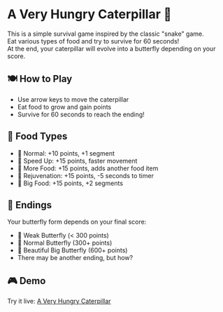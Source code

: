 # A Very Hungry Caterpillar 🐛

This is a simple survival game inspired by the classic "snake" game.  
Eat various types of food and try to survive for 60 seconds!  
At the end, your caterpillar will evolve into a butterfly depending on your score.

## 🍽️ How to Play

- Use arrow keys to move the caterpillar
- Eat food to grow and gain points
- Survive for 60 seconds to reach the ending!

## 🍎 Food Types

- 🧡 Normal: +10 points, +1 segment
- 💛 Speed Up: +15 points, faster movement
- 💚 More Food: +15 points, adds another food item
- 💙 Rejuvenation: +15 points, -5 seconds to timer
- 💞 Big Food: +15 points, +2 segments

## 🦋 Endings

Your butterfly form depends on your final score:

- 🦋 Weak Butterfly (< 300 points)
- 🦋 Normal Butterfly (300+ points)
- 🦋 Beautiful Big Butterfly (600+ points)
- There may be another ending, but how?



## 🎮 Demo

Try it live: [A Very Hungry Caterpillar](https://ozedon.github.io/caterpillarGame/)
